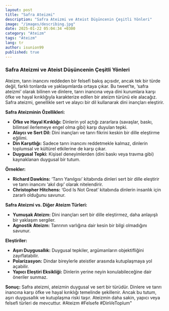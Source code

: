 ```yaml
---
layout: post
title: "Safra Ateizmi"
description: "Safra Ateizmi ve Ateist Düşüncenin Çeşitli Yönleri"
image: "/images/describing.jpg"
date: 2025-01-22 05:04:34 +0300
category: "Ateizm"
tags: "Ateizm" 
lang: tr
author: isunion99
published: true
---
```


 

### **Safra Ateizmi ve Ateist Düşüncenin Çeşitli Yönleri**

Ateizm, tanrı inancını reddeden bir felsefi bakış açısıdır, ancak tek bir türde değil, farklı tonlarda ve yaklaşımlarda ortaya çıkar. Bu tweet'te, ‘safra ateizmi’ olarak bilinen ve dinlere, tanrı inancına veya dini kurumlara karşı öfke ve hayal kırıklığıyla karakterize edilen bir ateizm türünü ele alacağız. Safra ateizmi, genellikle sert ve alaycı bir dil kullanarak dini inançları eleştirir.

**Safra Ateizminin Özellikleri:**
- **Öfke ve Hayal Kırıklığı:** Dinlerin yol açtığı zararlara (savaşlar, baskı, bilimsel ilerlemeye engel olma gibi) karşı duyulan tepki.
- **Alaycı ve Sert Dil:** Dini inançları ve tanrı fikrini keskin bir dille eleştirme eğilimi.
- **Din Karşıtlığı:** Sadece tanrı inancını reddetmekle kalmaz, dinlerin toplumsal ve kültürel etkilerine de karşı çıkar.
- **Duygusal Tepki:** Kişisel deneyimlerden (dini baskı veya travma gibi) kaynaklanan duygusal bir tutum.

**Örnekler:**
- **Richard Dawkins:** ‘Tanrı Yanılgısı’ kitabında dinleri sert bir dille eleştirir ve tanrı inancını ‘akıl dışı’ olarak nitelendirir.
- **Christopher Hitchens:** ‘God Is Not Great’ kitabında dinlerin insanlık için zararlı olduğunu savunur.

**Safra Ateizmi vs. Diğer Ateizm Türleri:**
- **Yumuşak Ateizm:** Dini inançları sert bir dille eleştirmez, daha anlayışlı bir yaklaşım sergiler.
- **Agnostik Ateizm:** Tanrının varlığına dair kesin bir bilgi olmadığını savunur.

**Eleştiriler:**
- **Aşırı Duygusallık:** Duygusal tepkiler, argümanların objektifliğini zayıflatabilir.
- **Polarizasyon:** Dindar bireylerle ateistler arasında kutuplaşmaya yol açabilir.
- **Yapıcı Eleştiri Eksikliği:** Dinlerin yerine neyin konulabileceğine dair öneriler sunmaz.

**Sonuç:**
Safra ateizmi, ateizmin duygusal ve sert bir türüdür. Dinlere ve tanrı inancına karşı öfke ve hayal kırıklığı temelinde şekillenir. Ancak bu tutum, aşırı duygusallık ve kutuplaşma riski taşır. Ateizmin daha sakin, yapıcı veya felsefi türleri de mevcuttur. #Ateizm #Felsefe #DinVeToplum"

